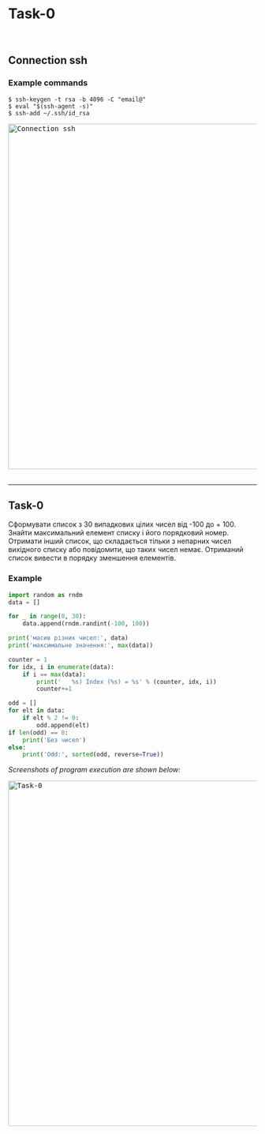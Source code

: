 # Task-0 

<br>
<h2 align="left">Connection ssh</h2>

### Example commands

```shell
$ ssh-keygen -t rsa -b 4096 -C "email@"
$ eval "$(ssh-agent -s)"
$ ssh-add ~/.ssh/id_rsa
```
<kbd>
    <img src="../Images/Screenshot-3.png" width="700px" title="Connection ssh">
</kbd>
    
<br>
<br>
<hr>

<h2 align="left">Task-0</h2>
<p align="left">Сформувати список з 30 випадкових цілих чисел від -100 до + 100.
Знайти максимальний елемент списку і його порядковий номер. Отримати
інший список, що складається тільки з непарних чисел вихідного списку
або повідомити, що таких чисел немає. Отриманий список вивести в
порядку зменшення елементів.</p>

### Example

```python
import random as rndm
data = []

for _ in range(0, 30):
    data.append(rndm.randint(-100, 100))

print('масив різних чисел:', data)
print('максимальне значення:', max(data))

counter = 1
for idx, i in enumerate(data):
    if i == max(data):
        print('   %s) Index (%s) = %s' % (counter, idx, i))
        counter+=1

odd = []
for elt in data:
    if elt % 2 != 0:
        odd.append(elt)
if len(odd) == 0:
    print('Без чисел')
else:
    print('Odd:', sorted(odd, reverse=True))
```

<em><p align="left">Screenshots of program execution are shown below:</p></em>

<kbd>
    <img src="../Images/Screenshot-1_Task-1.png" width="700px" title="Task-0">
</kbd>
 
